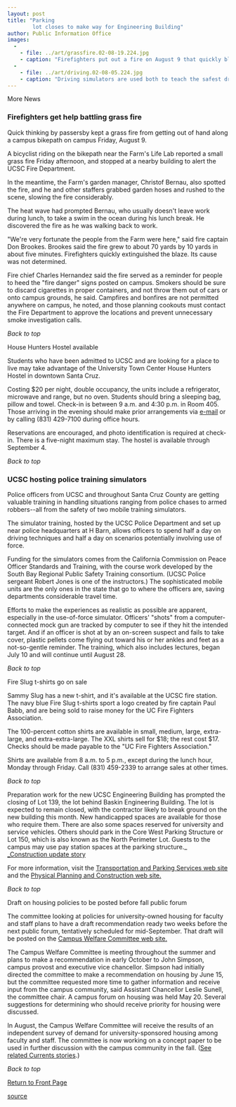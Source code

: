 ```yaml
---
layout: post
title: "Parking 
        lot closes to make way for Engineering Building"
author: Public Information Office
images:
  -
    - file: ../art/grassfire.02-08-19.224.jpg
    - caption: "Firefighters put out a fire on August 9 that quickly blackened a hillside near the UCSC Farm's Life Lab. Photo: Louise Donahue"
  -
    - file: ../art/driving.02-08-05.224.jpg
    - caption: "Driving simulators are used both to teach the safest driving techniques and to practice unusual maneuvers, such as a police chase. Photo: Louise Donahue"
---
```


More News

### Firefighters get help battling grass fire

Quick thinking by passersby kept a grass fire from getting out of hand along a campus bikepath on campus Friday, August 9.  

A bicyclist riding on the bikepath near the Farm's Life Lab reported a small grass fire Friday afternoon, and stopped at a nearby building to alert the UCSC Fire Department.  

In the meantime, the Farm's garden manager, Christof Bernau, also spotted the fire, and he and other staffers grabbed garden hoses and rushed to the scene, slowing the fire considerably.  

The heat wave had prompted Bernau, who usually doesn't leave work during lunch, to take a swim in the ocean during his lunch break. He discovered the fire as he was walking back to work.   

"We're very fortunate the people from the Farm were here," said fire captain Don Brookes. Brookes said the fire grew to about 70 yards by 10 yards in about five minutes. Firefighters quickly extinguished the blaze. Its cause was not determined.  

Fire chief Charles Hernandez said the fire served as a reminder for people to heed the "fire danger" signs posted on campus. Smokers should be sure to discard cigarettes in proper containers, and not throw them out of cars or onto campus grounds, he said. Campfires and bonfires are not permitted anywhere on campus, he noted, and those planning cookouts must contact the Fire Department to approve the locations and prevent unnecessary smoke investigation calls.

_Back to top_

House Hunters Hostel available

Students who have been admitted to UCSC and are looking for a place to live may take advantage of the University Town Center House Hunters Hostel in downtown Santa Cruz.

Costing $20 per night, double occupancy, the units include a refrigerator, microwave and range, but no oven. Students should bring a sleeping bag, pillow and towel. Check-in is between 9 a.m. and 4:30 p.m. in Room 405. Those arriving in the evening should make prior arrangements via [e-mail][1] or by calling (831) 429-7100 during office hours.

Reservations are encouraged, and photo identification is required at check-in. There is a five-night maximum stay. The hostel is available through September 4.

_Back to top_

### UCSC hosting police training simulators

Police officers from UCSC and throughout Santa Cruz County are getting valuable training in handling situations ranging from police chases to armed robbers--all from the safety of two mobile training simulators.  

The simulator training, hosted by the UCSC Police Department and set up near police headquarters at H Barn, allows officers to spend half a day on driving techniques and half a day on scenarios potentially involving use of force.   

Funding for the simulators comes from the California Commission on Peace Officer Standards and Training, with the course work developed by the South Bay Regional Public Safety Training consortium. (UCSC Police sergeant Robert Jones is one of the instructors.) The sophisticated mobile units are the only ones in the state that go to where the officers are, saving departments considerable travel time.   

Efforts to make the experiences as realistic as possible are apparent, especially in the use-of-force simulator. Officers' "shots" from a computer-connected mock gun are tracked by computer to see if they hit the intended target. And if an officer is shot at by an on-screen suspect and fails to take cover, plastic pellets come flying out toward his or her ankles and feet as a not-so-gentle reminder. The training, which also includes lectures, began July 10 and will continue until August 28.

_Back to top_   

Fire Slug t-shirts go on sale

Sammy Slug has a new t-shirt, and it's available at the UCSC fire station. The navy blue Fire Slug t-shirts sport a logo created by fire captain Paul Babb, and are being sold to raise money for the UC Fire Fighters Association.

The 100-percent cotton shirts are available in small, medium, large, extra-large, and extra-extra-large. The XXL shirts sell for $18; the rest cost $17. Checks should be made payable to the "UC Fire Fighters Association."

Shirts are available from 8 a.m. to 5 p.m., except during the lunch hour, Monday through Friday. Call (831) 459-2339 to arrange sales at other times.  
  
_Back to top_

Preparation work for the new UCSC Engineering Building has prompted the closing of Lot 139, the lot behind Baskin Engineering Building. The lot is expected to remain closed, with the contractor likely to break ground on the new building this month. New handicapped spaces are available for those who require them. There are also some spaces reserved for university and service vehicles. Others should park in the Core West Parking Structure or Lot 150, which is also known as the North Perimeter Lot. Guests to the campus may use pay station spaces at the parking structure._ [_Construction update story][2]

For more information, visit the [Transportation and Parking Services web site][3] and the [Physical Planning and Construction web site.][4]

_Back to top_

Draft on housing policies to be posted before fall public forum

The committee looking at policies for university-owned housing for faculty and staff plans to have a draft recommendation ready two weeks before the next public forum, tentatively scheduled for mid-September. That draft will be posted on the [Campus Welfare Committee web site.][5]

The Campus Welfare Committee is meeting throughout the summer and plans to make a recommendation in early October to John Simpson, campus provost and executive vice chancellor. Simpson had initially directed the committee to make a recommendation on housing by June 15, but the committee requested more time to gather information and receive input from the campus community, said Assistant Chancellor Leslie Sunell, the committee chair. A campus forum on housing was held May 20. Several suggestions for determining who should receive priority for housing were discussed.  

In August, the Campus Welfare Committee will receive the results of an independent survey of demand for university-sponsored housing among faculty and staff. The committee is now working on a concept paper to be used in further discussion with the campus community in the fall. ([See related Currents stories][6].)

_Back to top_

[Return to Front Page][7]

[1]: mailto:lainee@garlic.com
[2]: ../../construction.html
[3]: http://www2.ucsc.edu/taps/
[4]: http://www2.ucsc.edu/ppc/
[5]: http://planning.ucsc.edu/pac/cwc.html
[6]: http://www.ucsc.edu/currents/01-02/05-27/housing.html
[7]: http://currents.ucsc.edu/

[source](http://www1.ucsc.edu/currents/02-03/08-19/morenews.html "Permalink to morenews")
